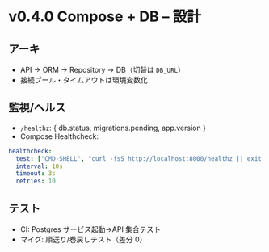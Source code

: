 # v0.4.0 Compose + DB – 設計

## アーキ
- API → ORM → Repository → DB（切替は `DB_URL`）
- 接続プール・タイムアウトは環境変数化

## 監視/ヘルス
- `/healthz`: { db.status, migrations.pending, app.version }
- Compose Healthcheck:
```yaml
healthcheck:
  test: ["CMD-SHELL", "curl -fsS http://localhost:8000/healthz || exit 1"]
  interval: 10s
  timeout: 3s
  retries: 10
```

## テスト
- CI: Postgres サービス起動→API 集合テスト
- マイグ: 順送り/巻戻しテスト（差分 0）
